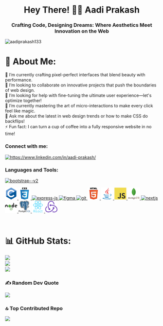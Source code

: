 <h1 align="center">Hey There! 👋🏻 Aadi Prakash</h1>
<h3 align="center">Crafting Code, Designing Dreams: Where Aesthetics Meet Innovation on the Web</h3>

<p align="left"> <img src="https://cdnl.iconscout.com/lottie/premium/preview-watermark/web-development-animation-download-in-lottie-json-gif-static-svg-file-formats--html-logo-programming-picanto-pack-people-animations-6983184.mp4" alt="aadiprakash133" /> 
</p>



# 💫 About Me:
🔭 I’m currently crafting pixel-perfect interfaces that blend beauty with performance.  <br>👯 I’m looking to collaborate on innovative projects that push the boundaries of web design.  <br>🤝 I’m looking for help with fine-tuning the ultimate user experience—let's optimize together!  <br>🌱 I’m currently mastering the art of micro-interactions to make every click feel like magic.  <br>💬 Ask me about the latest in web design trends or how to make CSS do backflips!  <br>⚡ Fun fact: I can turn a cup of coffee into a fully responsive website in no time!
<br>
<h3 align="left">Connect with me:</h3>
<p align="left">
<a href="https://linkedin.com/in/https://www.linkedin.com/in/aadi-prakash/" target="blank"><img align="center" src="https://raw.githubusercontent.com/rahuldkjain/github-profile-readme-generator/master/src/images/icons/Social/linked-in-alt.svg" alt="https://www.linkedin.com/in/aadi-prakash/" height="30" width="40" /></a>
</p>

<h3 align="left">Languages and Tools:</h3>
<p align="left"> 
  <a href="https://getbootstrap.com" target="_blank" rel="noreferrer"> <img src="https://img.icons8.com/color/48/bootstrap--v2.png" alt="bootstrap--v2" alt="bootstrap" width="40" height="40"/> </a>
  
  <a href="https://www.cprogramming.com/" target="_blank" rel="noreferrer"> <img src="https://raw.githubusercontent.com/devicons/devicon/master/icons/c/c-original.svg" alt="c" width="40" height="40"/> </a> 
  <a href="https://www.w3schools.com/css/" target="_blank" rel="noreferrer"> <img src="https://raw.githubusercontent.com/devicons/devicon/master/icons/css3/css3-original-wordmark.svg" alt="css3" width="40" height="40"/> </a> 
  <a href="https://expressjs.com" target="_blank" rel="noreferrer"> <img src="https://img.icons8.com/ios/50/express-js.png" alt="express-js" alt="express" width="40" height="40"/> </a> 
  <a href="https://www.figma.com/" target="_blank" rel="noreferrer"> <img src="https://www.vectorlogo.zone/logos/figma/figma-icon.svg" alt="figma" width="40" height="40"/> </a> <a href="https://git-scm.com/" target="_blank" rel="noreferrer"> <img src="https://www.vectorlogo.zone/logos/git-scm/git-scm-icon.svg" alt="git" width="40" height="40"/> </a> <a href="https://www.w3.org/html/" target="_blank" rel="noreferrer"> <img src="https://raw.githubusercontent.com/devicons/devicon/master/icons/html5/html5-original-wordmark.svg" alt="html5" width="40" height="40"/> </a> <a href="https://www.java.com" target="_blank" rel="noreferrer"> <img src="https://raw.githubusercontent.com/devicons/devicon/master/icons/java/java-original.svg" alt="java" width="40" height="40"/> </a> <a href="https://developer.mozilla.org/en-US/docs/Web/JavaScript" target="_blank" rel="noreferrer"> <img src="https://raw.githubusercontent.com/devicons/devicon/master/icons/javascript/javascript-original.svg" alt="javascript" width="40" height="40"/> </a> <a href="https://www.mongodb.com/" target="_blank" rel="noreferrer"> <img src="https://raw.githubusercontent.com/devicons/devicon/master/icons/mongodb/mongodb-original-wordmark.svg" alt="mongodb" width="40" height="40"/> </a> <a href="https://nextjs.org/" target="_blank" rel="noreferrer"> <img src="https://cdn.worldvectorlogo.com/logos/nextjs-2.svg" alt="nextjs" width="40" height="40"/> </a> <a href="https://nodejs.org" target="_blank" rel="noreferrer"> <img src="https://raw.githubusercontent.com/devicons/devicon/master/icons/nodejs/nodejs-original-wordmark.svg" alt="nodejs" width="40" height="40"/> </a> <a href="https://www.postgresql.org" target="_blank" rel="noreferrer"> <img src="https://raw.githubusercontent.com/devicons/devicon/master/icons/postgresql/postgresql-original-wordmark.svg" alt="postgresql" width="40" height="40"/> </a> <a href="https://reactjs.org/" target="_blank" rel="noreferrer"> <img src="https://raw.githubusercontent.com/devicons/devicon/master/icons/react/react-original-wordmark.svg" alt="react" width="40" height="40"/> </a> <a href="https://redux.js.org" target="_blank" rel="noreferrer"> <img src="https://raw.githubusercontent.com/devicons/devicon/master/icons/redux/redux-original.svg" alt="redux" width="40" height="40"/> </a> </p>
<br>
# 📊 GitHub Stats:
![](https://github-readme-stats.vercel.app/api?username=aadiprakash133&theme=dark&hide_border=false&include_all_commits=false&count_private=true)<br/>
![](https://github-readme-streak-stats.herokuapp.com/?user=aadiprakash133&theme=dark&hide_border=false)<br/>
![](https://github-readme-stats.vercel.app/api/top-langs/?username=aadiprakash133&theme=dark&hide_border=false&include_all_commits=false&count_private=true&layout=compact)

### ✍️ Random Dev Quote
![](https://quotes-github-readme.vercel.app/api?type=horizontal&theme=gruvbox)

### 🔝 Top Contributed Repo
![](https://github-contributor-stats.vercel.app/api?username=aadiprakash133&limit=5&theme=dark&combine_all_yearly_contributions=true)

<!-- Proudly created with GPRM ( https://gprm.itsvg.in ) -->

